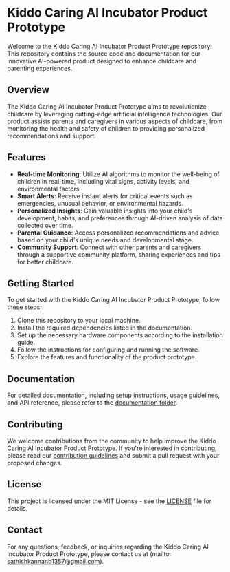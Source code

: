 # Kiddo Caring AI Incubator Product Prototype

Welcome to the Kiddo Caring AI Incubator Product Prototype repository! This repository contains the source code and documentation for our innovative AI-powered product designed to enhance childcare and parenting experiences.

## Overview

The Kiddo Caring AI Incubator Product Prototype aims to revolutionize childcare by leveraging cutting-edge artificial intelligence technologies. Our product assists parents and caregivers in various aspects of childcare, from monitoring the health and safety of children to providing personalized recommendations and support.

## Features

- **Real-time Monitoring**: Utilize AI algorithms to monitor the well-being of children in real-time, including vital signs, activity levels, and environmental factors.
- **Smart Alerts**: Receive instant alerts for critical events such as emergencies, unusual behavior, or environmental hazards.
- **Personalized Insights**: Gain valuable insights into your child's development, habits, and preferences through AI-driven analysis of data collected over time.
- **Parental Guidance**: Access personalized recommendations and advice based on your child's unique needs and developmental stage.
- **Community Support**: Connect with other parents and caregivers through a supportive community platform, sharing experiences and tips for better childcare.

## Getting Started

To get started with the Kiddo Caring AI Incubator Product Prototype, follow these steps:

1. Clone this repository to your local machine.
2. Install the required dependencies listed in the documentation.
3. Set up the necessary hardware components according to the installation guide.
4. Follow the instructions for configuring and running the software.
5. Explore the features and functionality of the product prototype.

## Documentation

For detailed documentation, including setup instructions, usage guidelines, and API reference, please refer to the [documentation folder](/docs).

## Contributing

We welcome contributions from the community to help improve the Kiddo Caring AI Incubator Product Prototype. If you're interested in contributing, please read our [contribution guidelines](CONTRIBUTING.md) and submit a pull request with your proposed changes.

## License

This project is licensed under the MIT License - see the [LICENSE](LICENSE) file for details.

## Contact

For any questions, feedback, or inquiries regarding the Kiddo Caring AI Incubator Product Prototype, please contact us at (mailto: sathishkannanb1357@gmail.com).

